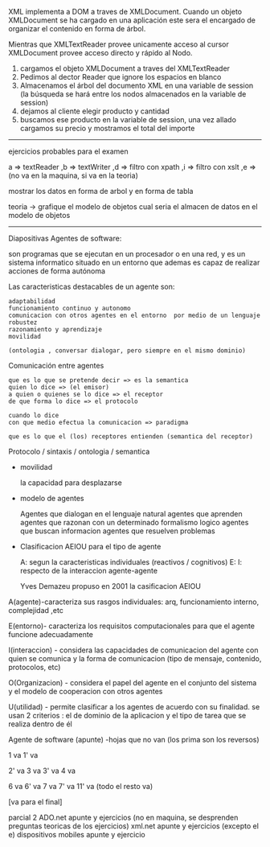 XML implementa a DOM a traves de XMLDocument.
Cuando un objeto XMLDocument se ha cargado en una aplicación este sera el encargado de organizar el contenido en forma de árbol. 

Mientras que XMLTextReader provee unicamente acceso al cursor XMLDocument provee acceso directo y rápido al Nodo.



1) cargamos el objeto XMLDocument a traves del XMLTextReader
2) Pedimos al dector Reader que ignore los espacios en blanco
3) Almacenamos el árbol del documento XML en una variable de session (la búsqueda se hará entre los nodos almacenados en la variable de session)
4) dejamos al cliente elegir producto y cantidad
5) buscamos ese producto en la variable de session, una vez allado cargamos su precio y mostramos el total del importe


---
ejercicios probables para el examen

a => textReader
,b => textWriter
,d => filtro con xpath
,i => filtro con xslt
,e => (no va en la maquina, si va en la teoria)

mostrar los datos en forma de arbol y en forma de tabla


teoria -> grafique el modelo de objetos
				  cual seria el almacen de datos en el modelo de objetos
					

----
Diapositivas Agentes de software:

son programas que se ejecutan en un procesador o en una red, y es un sistema informatico situado en un entorno que ademas es capaz de realizar acciones de forma autónoma

Las caracteristicas destacables de un agente son:
	
	adaptabilidad
	funcionamiento continuo y autonomo
	comunicacion con otros agentes en el entorno  por medio de un lenguaje
	robustez
	razonamiento y aprendizaje
	movilidad

	(ontologia , conversar dialogar, pero siempre en el mismo dominio)


Comunicación entre agentes 

	que es lo que se pretende decir => es la semantica
	quien lo dice => (el emisor)
	a quien o quienes se lo dice => el receptor
	de que forma lo dice => el protocolo

	cuando lo dice
	con que medio efectua la comunicacion => paradigma

	que es lo que el (los) receptores entienden (semantica del receptor)


Protocolo / sintaxis / ontologia / semantica

* movilidad

	la capacidad para desplazarse

* modelo de agentes

	Agentes que dialogan en el lenguaje natural
	agentes que aprenden
	agentes que razonan con un determinado formalismo logico
	agentes que buscan informacion
	agentes que resuelven problemas


* Clasificacion AEIOU para el tipo de agente

	A: segun la caracteristicas individuales (reactivos / cognitivos)
	E: 
	I: respecto de la interaccion agente-agente


	Yves Demazeu propuso en 2001 la casificacion AEIOU

A(agente)-caracteriza sus rasgos individuales: arq, funcionamiento interno, complejidad ,etc

E(entorno)- caracteriza los requisitos computacionales para que el agente funcione adecuadamente

I(interaccion) - considera las capacidades de comunicacion del agente con quien se comunica y la forma de comunicacion (tipo de mensaje, contenido, protocolos, etc)

O(Organizacion) - considera el papel del agente en el conjunto del sistema y el modelo de cooperacion con otros agentes

U(utilidad) - permite clasificar a los agentes de acuerdo con su finalidad. se usan 2 criterios : 
	el de dominio de la aplicacion
	y el tipo de tarea que se realiza dentro de él

	
Agente de software (apunte) -hojas que no van (los prima son los reversos)

1 va
1' va

2' va
3 va
3' va
4 va

6 va
6' va
7 va
7' va
11' va
(todo el resto va)

[va para el final] 


parcial 2
ADO.net apunte y ejercicios (no en maquina, se desprenden preguntas teoricas de los ejercicios)
xml.net apunte y ejercicios (excepto el e)
dispositivos mobiles apunte y ejercicio


